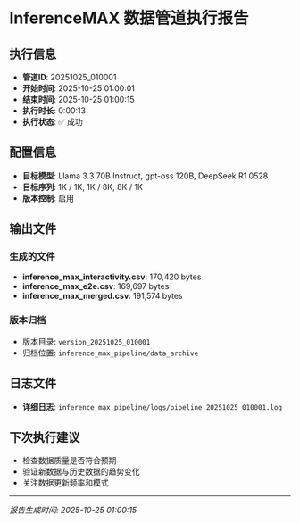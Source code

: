 # InferenceMAX 数据管道执行报告

## 执行信息
- **管道ID**: 20251025_010001
- **开始时间**: 2025-10-25 01:00:01
- **结束时间**: 2025-10-25 01:00:15
- **执行时长**: 0:00:13
- **执行状态**: ✅ 成功

## 配置信息
- **目标模型**: Llama 3.3 70B Instruct, gpt-oss 120B, DeepSeek R1 0528
- **目标序列**: 1K / 1K, 1K / 8K, 8K / 1K
- **版本控制**: 启用

## 输出文件
### 生成的文件
- **inference_max_interactivity.csv**: 170,420 bytes
- **inference_max_e2e.csv**: 169,697 bytes
- **inference_max_merged.csv**: 191,574 bytes

### 版本归档
- 版本目录: `version_20251025_010001`
- 归档位置: `inference_max_pipeline/data_archive`


## 日志文件
- **详细日志**: `inference_max_pipeline/logs/pipeline_20251025_010001.log`

## 下次执行建议
- 检查数据质量是否符合预期
- 验证新数据与历史数据的趋势变化
- 关注数据更新频率和模式

---

*报告生成时间: 2025-10-25 01:00:15*
